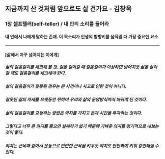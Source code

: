 ## 지금까지 산 것처럼 앞으로도 살 건가요 - 김창옥

### 1장 셀프텔러(self-teller) / 내 안의 소리를 들어라
#### 내 안에서 나에게 말하는 존재. 이 목소리가 인생의 방향키를 움직일 때 가장 중요한 요소.
*** 
#### [삶에서 자꾸 넘어지는 이에게]
##### 삶의 걸음걸이를 체크해 볼 것. 길을 걸어갈 때 걸음걸이가 이상하면 넘어지듯 삶을 살아갈 때도 걸음걸이를 체크해야 한다.
##### 삶의 걸음걸이가 잘못된 경우는 큰 사건이나 사고로 인한 것이 아니다. 
##### 잘못된 삶의 자세를 오랫동안 취하여 우리의 삶의 운영방식까지 바뀌게 된 것이다.
##### 삶의 걸음걸이를 교정하는 방법은 의지를 가지고 돈과 시간을 투자하는 것이다.
##### 그렇다고 너무 큰 의지를 품으면 실패하기 쉽기 때문에 가벼운 의지를 정기적으로 내보는 것이 좋다.
##### 의지는 근육과 같아서 운동으로 단단한 근육을 키우듯 의지도 단단하게 키워 강인해질 수 있다. 
